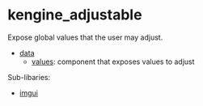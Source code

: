 # kengine_adjustable

Expose global values that the user may adjust.

* [data](data/)
	* [values](data/values.md): component that exposes values to adjust

Sub-libaries:
* [imgui](imgui/)